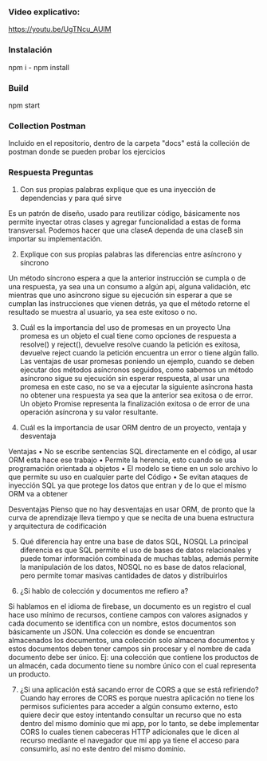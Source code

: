 ### Video explicativo:
https://youtu.be/UgTNcu_AUlM

### Instalación
npm i - npm install

### Build
npm start

### Collection Postman
Incluido en el repositorio, dentro de la carpeta "docs" está la colleción de postman donde se pueden probar los ejercicios

### Respuesta Preguntas
1.	Con sus propias palabras explique que es una inyección de dependencias y para qué sirve

Es un patrón de diseño, usado para reutilizar código, básicamente nos permite inyectar otras clases y agregar funcionalidad a estas de forma transversal. Podemos hacer que una claseA dependa de una claseB sin importar su implementación. 

2.	Explique con sus propias palabras las diferencias entre asíncrono y síncrono

Un método síncrono espera a que la anterior instrucción se cumpla o de una respuesta, ya sea una un consumo a algún api, alguna validación, etc mientras que uno asíncrono sigue su ejecución sin esperar a que se cumplan las instrucciones que vienen detrás, ya que el método retorne el resultado se muestra al usuario, ya sea este exitoso o no.

3.	Cuál es la importancia del uso de promesas en un proyecto
Una promesa es un objeto el cual tiene como opciones de respuesta a resolve() y reject(), devuelve resolve cuando la petición es exitosa, devuelve reject cuando la petición encuentra un error o tiene algún fallo. Las ventajas de usar promesas poniendo un ejemplo, cuando se deben ejecutar dos métodos asíncronos seguidos, como sabemos un método asíncrono sigue su ejecución sin esperar respuesta, al usar una promesa en este caso, no se va a ejecutar la siguiente asíncrona hasta no obtener una respuesta ya sea que la anterior sea exitosa o de error. Un objeto Promise representa la finalización exitosa o de error de una operación asíncrona y su valor resultante.

4.	Cuál es la importancia de usar ORM dentro de un proyecto, ventaja y desventaja

Ventajas
•	No se escribe sentencias SQL directamente en el código, al usar ORM esta hace ese trabajo
•	Permite la herencia, esto cuando se usa programación orientada a objetos
•	El modelo se tiene en un solo archivo lo que permite su uso en cualquier parte del Código
•	Se evitan ataques de inyección SQL ya que protege los datos que entran y de lo que el mismo ORM va a obtener

Desventajas
Pienso que no hay desventajas en usar ORM, de pronto que la curva de aprendizaje lleva tiempo y que se necita de una buena estructura y arquitectura de codificación

5.	Qué diferencia hay entre una base de datos SQL, NOSQL
La principal diferencia es que SQL permite el uso de bases de datos relacionales y puede tomar información combinada de muchas tablas, además permite la manipulación de los datos, NOSQL no es base de datos relacional, pero permite tomar masivas cantidades de datos y distribuirlos 



6.	¿Si hablo de colección y documentos me refiero a?

Si hablamos en el idioma de firebase, un documento es un registro el cual hace uso mínimo de recursos, contiene campos con valores asignados y cada documento se identifica con un nombre, estos documentos son básicamente un JSON.
Una colección es donde se encuentran almacenados los documentos, una colección solo almacena documentos y estos documentos deben tener campos sin procesar y el nombre de cada documento debe ser único. 
Ej: una colección que contiene los productos de un almacén, cada documento tiene su nombre único con el cual representa un producto. 

7.	¿Si una aplicación está sacando error de CORS a que se está refiriendo?
Cuando hay errores de CORS es porque nuestra aplicación no tiene los permisos suficientes para acceder a algún consumo externo, esto quiere decir que estoy intentando consultar un recurso que no esta dentro del mismo dominio que mi app, por lo tanto, se debe implementar CORS lo cuales tienen cabeceras HTTP adicionales que le dicen al recurso mediante el navegador que mi app ya tiene el acceso para consumirlo, así no este dentro del mismo dominio.

